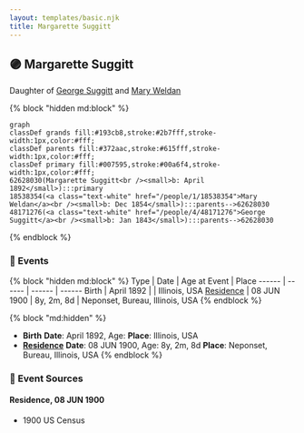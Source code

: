 ```yaml
---
layout: templates/basic.njk
title: Margarette Suggitt
---
```

## 🟣 Margarette Suggitt

Daughter of [George Suggitt](/people/4/48171276) and [Mary Weldan](/people/1/18538354)

{% block "hidden md:block" %}
```mermaid
graph
classDef grands fill:#193cb8,stroke:#2b7fff,stroke-width:1px,color:#fff;
classDef parents fill:#372aac,stroke:#615fff,stroke-width:1px,color:#fff;
classDef primary fill:#007595,stroke:#00a6f4,stroke-width:1px,color:#fff;
62628030(Margarette Suggitt<br /><small>b: April 1892</small>):::primary
18538354(<a class="text-white" href="/people/1/18538354">Mary Weldan</a><br /><small>b: Dec 1854</small>):::parents-->62628030
48171276(<a class="text-white" href="/people/4/48171276">George Suggitt</a><br /><small>b: Jan 1843</small>):::parents-->62628030
```
{% endblock %}

### 📆 Events

{% block "hidden md:block" %}
Type | Date | Age at Event | Place
------ | ------ | ------ | ------
Birth | April 1892 |  | Illinois, USA
[Residence](#event-event-0) | 08 JUN 1900 | 8y, 2m, 8d | Neponset, Bureau, Illinois, USA
{% endblock %}

{% block "md:hidden" %}
- **Birth**
**Date**: April 1892, Age:
**Place**: Illinois, USA
- **[Residence](#event-event-0)**
**Date**: 08 JUN 1900, Age: 8y, 2m, 8d
**Place**: Neponset, Bureau, Illinois, USA
{% endblock %}

### 📰 Event Sources

#### <a id="event-event-0"></a> Residence, 08 JUN 1900
* 1900 US Census
